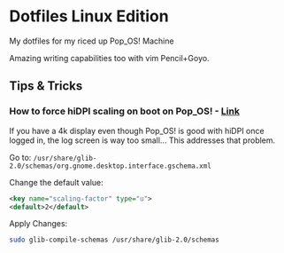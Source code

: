 # Dotfiles Linux Edition

My dotfiles for my riced up Pop_OS! Machine

Amazing writing capabilities too with vim Pencil+Goyo.


## Tips & Tricks

### How to force hiDPI scaling on boot on Pop_OS! - [Link](https://unix.stackexchange.com/questions/530748/how-to-force-hidpi-scaling-mode-on-boot-in-pop-os-gnome)

If you have a 4k display even though Pop_OS! is good with hiDPI once logged in, the log screen is way too small... This addresses that problem.

Go to: `/usr/share/glib-2.0/schemas/org.gnome.desktop.interface.gschema.xml`

Change the default value:

```xml
<key name="scaling-factor" type="u">
<default>2</default>
```

Apply Changes:

```sh
sudo glib-compile-schemas /usr/share/glib-2.0/schemas
```
